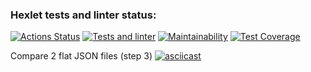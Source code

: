 ### Hexlet tests and linter status:
[![Actions Status](https://github.com/anewauroraeva/frontend-project-46/workflows/hexlet-check/badge.svg)](https://github.com/anewauroraeva/frontend-project-46/actions)
[![Tests and linter](https://github.com/anewauroraeva/frontend-project-46/actions/workflows/tests-and-linter.yml/badge.svg)](https://github.com/anewauroraeva/frontend-project-46/actions/workflows/tests-and-linter.yml)
[![Maintainability](https://api.codeclimate.com/v1/badges/8950b915b4a1c9c14140/maintainability)](https://codeclimate.com/github/anewauroraeva/frontend-project-46/maintainability)
[![Test Coverage](https://api.codeclimate.com/v1/badges/8950b915b4a1c9c14140/test_coverage)](https://codeclimate.com/github/anewauroraeva/frontend-project-46/test_coverage)

Compare 2 flat JSON files (step 3)
[![asciicast](https://asciinema.org/a/567268.svg)](https://asciinema.org/a/567268)

